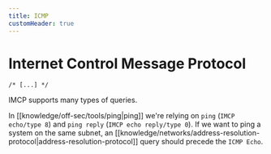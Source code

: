 ```yaml
---
title: ICMP
customHeader: true
---
```


# Internet Control Message Protocol

`/* [...] */`

IMCP supports many types of queries.

In [[knowledge/off-sec/tools/ping|ping]] we're relying on `ping` (`IMCP echo/type 8`) and `ping reply` (`IMCP echo reply/type 0`). If we want to ping a system on the same subnet, an [[knowledge/networks/address-resolution-protocol|address-resolution-protocol]] query should precede the `ICMP Echo`.
